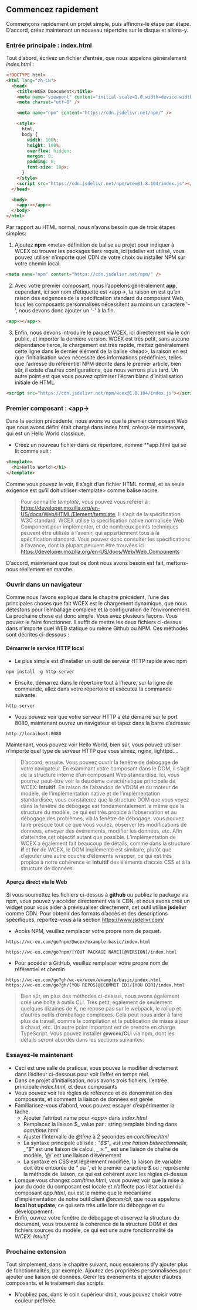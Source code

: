 <!--DESC: {"icon »:"sports_score"} -->

## Commencez rapidement

Commençons rapidement un projet simple, puis affinons-le étape par étape. D’accord, créez maintenant un nouveau répertoire sur le disque et allons-y.

### Entrée principale : index.html

Tout d’abord, écrivez un fichier d’entrée, que nous appelons généralement _index.html_ :

```html
<!DOCTYPE html>
<html lang="zh-CN">
  <head>
    <title>WCEX Doocument</title>
    <meta name="viewport" content="initial-scale=1.0,width=device-width" />
    <meta charset="utf-8" />

    <meta name="npm" content="https://cdn.jsdelivr.net/npm/" />

    <style>
      html,
      body {
        width: 100%;
        height: 100%;
        overflow: hidden;
        margin: 0;
        padding: 0;
        font-size: 18px;
      }
    </style>
    <script src="https://cdn.jsdelivr.net/npm/wcex@1.8.104/index.js"></script>
  </head>

  <body>
    <app-></app->
  </body>
</html>
```

Par rapport au HTML normal, nous n’avons besoin que de trois étapes simples:

1. Ajoutez **npm** \<meta\> définition de balise au projet pour indiquer à WCEX où trouver les packages tiers requis, ici jsdelivr est utilisé, vous pouvez utiliser n’importe quel CDN de votre choix ou installer NPM sur votre chemin local.

```html
<meta name="npm" content="https://cdn.jsdelivr.net/npm/" />
```

2. Avec votre premier composant, nous l’appelons généralement **app**, cependant, ici son nom d’étiquette est \<app-\>, la raison en est qu’en raison des exigences de la spécification standard du composant Web, tous les composants personnalisés nécessitent au moins un caractère '-', nous devons donc ajouter un '-' à la fin.

```html
<app-></app->
```

3. Enfin, nous devons introduire le paquet WCEX, ici directement via le cdn public, et importer la dernière version. WCEX est très petit, sans aucune dépendance tierce, le chargement est très rapide, mettez généralement cette ligne dans le dernier élément de la balise \<head\>, la raison en est que l’initialisation wcex nécessite des informations prédéfinies, telles que l’adresse du référentiel NPM décrite dans le premier article, bien sûr, il existe d’autres configurations, que nous verrons plus tard. Un autre point est que vous pouvez optimiser l’écran blanc d’initialisation initiale de HTML.

```html
<script src="https://cdn.jsdelivr.net/npm/wcex@1.8.104/index.js"></script>
```

### Premier composant : **\<app-\>**

Dans la section précédente, nous avons vu que le premier composant Web que nous avons défini était chargé dans index.html, créons-le maintenant, qui est un Hello World classique.

- Créez un nouveau fichier dans ce répertoire, nommé **app.html qui se lit comme suit :

```html
<template>
  <h1>Hello World!</h1>
</template>
```

Comme vous pouvez le voir, il s’agit d’un fichier HTML normal, et sa seule exigence est qu’il doit utiliser \<template\> comme balise racine.

> Pour connaître _template_, vous pouvez vous référer à : https://developer.mozilla.org/en-US/docs/Web/HTML/Element/template, Il s’agit de la spécification W3C standard, WCEX utilise la spécification native normalisée Web Component pour implémenter, et de nombreux points techniques peuvent être utilisés à l’avenir, qui appartiennent tous à la spécification standard. Vous pouvez donc consulter les spécifications à l’avance, dont la plupart peuvent être trouvées ici: https://developer.mozilla.org/en-US/docs/Web/Web_Components

D’accord, maintenant que tout ce dont nous avons besoin est fait, mettons-nous réellement en marche.

### Ouvrir dans un navigateur

Comme nous l’avons expliqué dans le chapitre précédent, l’une des principales choses que fait WCEX est le chargement dynamique, que nous détestons pour l’emballage complexe et la configuration de l’environnement. La prochaine chose est donc simple. Vous avez plusieurs façons. Vous pouvez le faire fonctionner. Il suffit de mettre les deux fichiers ci-dessus dans n’importe quel WEB statique ou même Github ou NPM. Ces méthodes sont décrites ci-dessous :

#### Démarrer le service HTTP local

- Le plus simple est d’installer un outil de serveur HTTP rapide avec npm

```shell
npm install -g http-server
```

- Ensuite, démarrez dans le répertoire tout à l’heure, sur la ligne de commande, allez dans votre répertoire et exécutez la commande suivante.

```shell
http-server
```

- Vous pouvez voir que votre serveur HTTP a été démarré sur le port 8080, maintenant ouvrez un navigateur et tapez dans la barre d’adresse:

```
http://localhost:8080
```

Maintenant, vous pouvez voir Hello World, bien sûr, vous pouvez utiliser n’importe quel type de serveur HTTP que vous aimez, nginx, lighttpd....

> D’accord, ensuite. Vous pouvez ouvrir la fenêtre de débogage de votre navigateur. En examinant votre composant dans le DOM, il s’agit de la structure interne d’un composant Web standardisé. Ici, vous pourrez peut-être voir la deuxième caractéristique principale de WCEX: **Intuitif**. En raison de l’abandon de VDOM et du moteur de modèle, de l’implémentation native et de l’implémentation standardisée, vous constaterez que la structure DOM que vous voyez dans la fenêtre de débogage est fondamentalement la même que la structure du modèle, ce qui est très propice à l’observation et au débogage des problèmes, via la fenêtre de débogage, vous pouvez faire presque tout ce que vous voulez, observer les modifications de données, envoyer des événements, modifier les données, etc. Afin d’atteindre cet objectif autant que possible. L’implémentation de WCEX a également fait beaucoup de détails, comme dans la structure **if** et **for** de WCEX, le DOM implémenté est similaire, plutôt que d’ajouter une autre couche d’éléments wrapper, ce qui est très propice à notre cohérence et **intuitif** des éléments d’accès CSS et à la structure de données.

#### Aperçu direct via le Web

Si vous soumettez les fichiers ci-dessus à **github** ou publiez le package via npm, vous pouvez y accéder directement via le CDN, et nous avons créé un widget pour vous aider à prévisualiser directement, cet outil utilise **jsdelivr** comme CDN.
Pour obtenir des formats d’accès et des descriptions spécifiques, reportez-vous à la section https://www.jsdelivr.com/

- Accès NPM, veuillez remplacer votre propre nom de paquet.

```
https://wc-ex.com/go?npm/@wcex/example-basic/index.html

https://wc-ex.com/go?npm/[YOUT PACKAGE NAME][@VERSION]/index.html

```

- Pour accéder à GitHub, veuillez remplacer votre propre nom de référentiel et chemin

```
https://wc-ex.com/go?gh/wc-ex/wcex/example/basic/index.html
https://wc-ex.com/go?gh/[YOU REPOS]@[COMMIT ID]/[YOU DIR]/index.html
```

> Bien sûr, en plus des méthodes ci-dessus, nous avons également créé une boîte à outils CLI. Très petit, également de seulement quelques dizaines de K, ne repose pas sur le webpack, le rollup et d’autres outils d’emballage complexes. Cela peut nous aider à faire plus de travail, comme la compilation et la publication de mises à jour à chaud, etc. Un autre point important est de prendre en charge TypeScript. Vous pouvez installer **@wcex/CLI** via npm, dont les détails seront abordés dans les sections suivantes.

### Essayez-le maintenant

<div>
<wcex-doc.com-playground files="['first/index.html','first/app.html','first/com/time.html']"></wcex-doc.com-playground>
</div>

- Ceci est une salle de pratique, vous pouvez la modifier directement dans l’éditeur ci-dessous pour voir l’effet en temps réel.
- Dans ce projet d’initialisation, nous avons trois fichiers, l’entrée principale _index.html_, et deux composants
- Vous pouvez voir les règles de référence et de dénomination des composants, et comment la liaison de données est gérée
- Familiarisez-vous d’abord, vous pouvez essayer d’expérimenter la tâche.
  - Ajouter l’attribut name pour _\<app\>_ dans _index.html_ 
  - Remplacez la liaison $_ value par _:_ string template binding dans _com/time.html_ 
  - Ajuster l’intervalle de _@time_ à 2 secondes en _com/time.html_ 
  - La syntaxe principale utilisée : _"$$"_ est une liaison bidirectionnelle, _"$"_ est une liaison de calcul, _ »:"_ est une liaison de chaîne de modèle, _'@'_ est une liaison d’événement
  - La syntaxe en CSS est légèrement modifiée, la liaison de variable doit être entourée de _"_ ou _'_, et le premier caractère _$_ ou _:_ représente la méthode de liaison, ce qui est cohérent avec les règles ci-dessus
- Lorsque vous changez _com/time.html_, vous pouvez voir que la mise à jour du code du composant est locale et n’affecte pas l’état actuel du composant _app.html_, qui est le même que le mécanisme d’implémentation de notre outil client _@wcex/cli_, que nous appelons **local hot update**, ce qui sera très utile lors du débogage et du développement.
- Enfin, ouvrez votre fenêtre de débogage et observez la structure du document, vous trouverez la cohérence de la structure DOM et des fichiers sources du modèle, ce qui est une autre fonctionnalité de _WCEX_: *Intuitif*


### Prochaine extension

Tout simplement, dans le chapitre suivant, nous essaierons d’y ajouter plus de fonctionnalités, par exemple. Ajoutez des propriétés personnalisées pour ajouter une liaison de données. Gérer les événements et ajouter d’autres composants.
et le traitement des scripts.
- N’oubliez pas, dans le coin supérieur droit, vous pouvez choisir votre couleur préférée.

